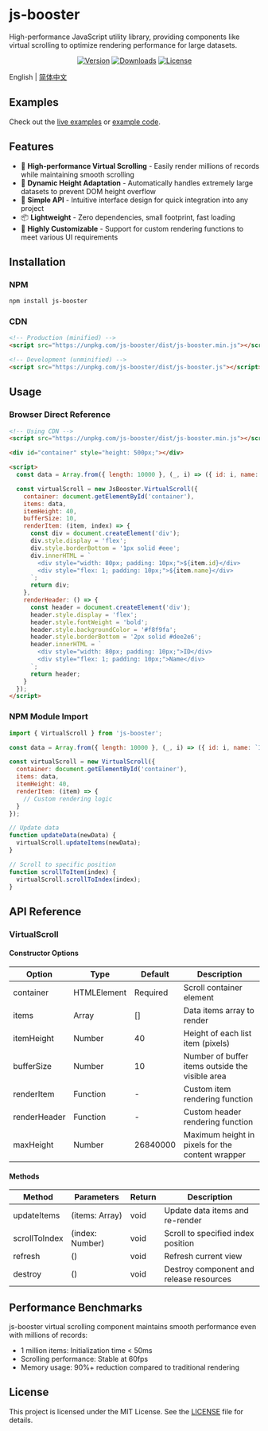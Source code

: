 # js-booster

High-performance JavaScript utility library, providing components like virtual scrolling to optimize rendering performance for large datasets.

<p align="center">
  <a href="https://www.npmjs.com/package/js-booster"><img src="https://img.shields.io/npm/v/js-booster.svg" alt="Version"></a>
  <a href="https://www.npmjs.com/package/js-booster"><img src="https://img.shields.io/npm/dm/js-booster.svg" alt="Downloads"></a>
  <a href="https://github.com/cg-zhou/js-booster/blob/main/LICENSE"><img src="https://img.shields.io/npm/l/js-booster.svg" alt="License"></a>
</p>

English | [简体中文](./README.md)

## Examples

Check out the [live examples](https://cg-zhou.github.io/js-booster/examples) or [example code](https://github.com/cg-zhou/js-booster/tree/main/examples).

## Features

- 🚀 **High-performance Virtual Scrolling** - Easily render millions of records while maintaining smooth scrolling
- 🔄 **Dynamic Height Adaptation** - Automatically handles extremely large datasets to prevent DOM height overflow
- 🎯 **Simple API** - Intuitive interface design for quick integration into any project
- 📦 **Lightweight** - Zero dependencies, small footprint, fast loading
- 🔧 **Highly Customizable** - Support for custom rendering functions to meet various UI requirements

## Installation

### NPM

```bash
npm install js-booster
```

### CDN

```html
<!-- Production (minified) -->
<script src="https://unpkg.com/js-booster/dist/js-booster.min.js"></script>

<!-- Development (unminified) -->
<script src="https://unpkg.com/js-booster/dist/js-booster.js"></script>
```

## Usage

### Browser Direct Reference

```html
<!-- Using CDN -->
<script src="https://unpkg.com/js-booster/dist/js-booster.min.js"></script>

<div id="container" style="height: 500px;"></div>

<script>
  const data = Array.from({ length: 10000 }, (_, i) => ({ id: i, name: `Item ${i}` }));

  const virtualScroll = new JsBooster.VirtualScroll({
    container: document.getElementById('container'),
    items: data,
    itemHeight: 40,
    bufferSize: 10,
    renderItem: (item, index) => {
      const div = document.createElement('div');
      div.style.display = 'flex';
      div.style.borderBottom = '1px solid #eee';
      div.innerHTML = `
        <div style="width: 80px; padding: 10px;">${item.id}</div>
        <div style="flex: 1; padding: 10px;">${item.name}</div>
      `;
      return div;
    },
    renderHeader: () => {
      const header = document.createElement('div');
      header.style.display = 'flex';
      header.style.fontWeight = 'bold';
      header.style.backgroundColor = '#f8f9fa';
      header.style.borderBottom = '2px solid #dee2e6';
      header.innerHTML = `
        <div style="width: 80px; padding: 10px;">ID</div>
        <div style="flex: 1; padding: 10px;">Name</div>
      `;
      return header;
    }
  });
</script>
```

### NPM Module Import

```javascript
import { VirtualScroll } from 'js-booster';

const data = Array.from({ length: 10000 }, (_, i) => ({ id: i, name: `Item ${i}` }));

const virtualScroll = new VirtualScroll({
  container: document.getElementById('container'),
  items: data,
  itemHeight: 40,
  renderItem: (item) => {
    // Custom rendering logic
  }
});

// Update data
function updateData(newData) {
  virtualScroll.updateItems(newData);
}

// Scroll to specific position
function scrollToItem(index) {
  virtualScroll.scrollToIndex(index);
}
```

## API Reference

### VirtualScroll

#### Constructor Options

| Option | Type | Default | Description |
|-----|------|-------|------|
| container | HTMLElement | Required | Scroll container element |
| items | Array | [] | Data items array to render |
| itemHeight | Number | 40 | Height of each list item (pixels) |
| bufferSize | Number | 10 | Number of buffer items outside the visible area |
| renderItem | Function | - | Custom item rendering function |
| renderHeader | Function | - | Custom header rendering function |
| maxHeight | Number | 26840000 | Maximum height in pixels for the content wrapper |

#### Methods

| Method | Parameters | Return | Description |
|-----|------|-------|------|
| updateItems | (items: Array) | void | Update data items and re-render |
| scrollToIndex | (index: Number) | void | Scroll to specified index position |
| refresh | () | void | Refresh current view |
| destroy | () | void | Destroy component and release resources |

## Performance Benchmarks

js-booster virtual scrolling component maintains smooth performance even with millions of records:

- 1 million items: Initialization time < 50ms
- Scrolling performance: Stable at 60fps
- Memory usage: 90%+ reduction compared to traditional rendering


## License

This project is licensed under the MIT License. See the [LICENSE](LICENSE) file for details.

